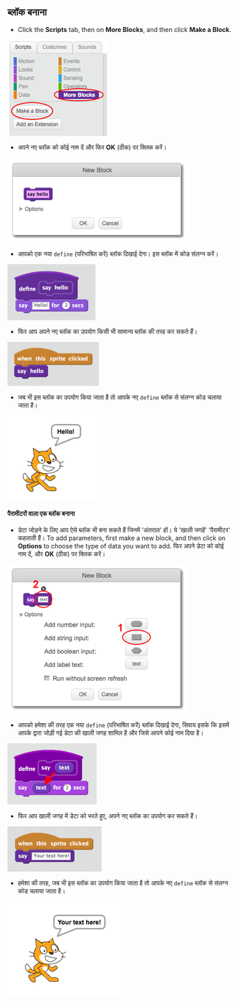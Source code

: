 ## ब्लॉक बनाना

+ Click the **Scripts** tab, then on **More Blocks**, and then click **Make a Block**.

![More Blocks](images/more-blocks.png)

+ अपने नए ब्लॉक को कोई नाम दें और फिर **OK** (ठीक) पर क्लिक करें।

![एक नया ब्लॉक बनाएँ](images/block-create.png)

+ आपको एक नया `define` (परिभाषित करें) ब्लॉक दिखाई देगा। इस ब्लॉक में कोड संलग्न करें।

![एक नया ब्लॉक परिभाषित करें](images/block-define.png)

+ फिर आप अपने नए ब्लॉक का उपयोग किसी भी सामान्य ब्लॉक की तरह कर सकते हैं।

![एक नए ब्लॉक का उपयोग करें](images/block-use.png)

+ जब भी इस ब्लॉक का उपयोग किया जाता है तो आपके नए `define` ब्लॉक से संलग्न कोड चलाया जाता है।

![एक नए ब्लॉक का परीक्षण करें](images/block-test.png)

#### पैरामीटरों वाला एक ब्लॉक बनाना

+ डेटा जोड़ने के लिए आप ऐसे ब्लॉक भी बना सकते हैं जिनमें 'अंतराल' हों। ये 'खाली जगहें' 'पैरामीटर' कहलाती हैं। To add parameters, first make a new block, and then click on **Options** to choose the type of data you want to add. फिर अपने डेटा को कोई नाम दें, और **OK** (ठीक) पर क्लिक करें।

![पैरामीटरों वाला एक ब्लॉक बनाएँ](images/parameter-create.png)

+ आपको हमेशा की तरह एक नया `define` (परिभाषित करें) ब्लॉक दिखाई देगा, सिवाय इसके कि इसमें आपके द्वारा जोड़ी गई डेटा की खाली जगह शामिल है और जिसे आपने कोई नाम दिया है।

![पैरामीटरों वाला नया ब्लॉक परिभाषित करें](images/parameter-define.png)

+ फिर आप खाली जगह में डेटा को भरते हुए, अपने नए ब्लॉक का उपयोग कर सकते हैं।

![पैरामीटरों वाले नए ब्लॉक का उपयोग करें](images/parameter-use.png)

+ हमेशा की तरह, जब भी इस ब्लॉक का उपयोग किया जाता है तो आपके नए `define` ब्लॉक से संलग्न कोड चलाया जाता है।

![पैरामीटरों वाले नए ब्लॉक का परीक्षण करें](images/parameter-test.png)